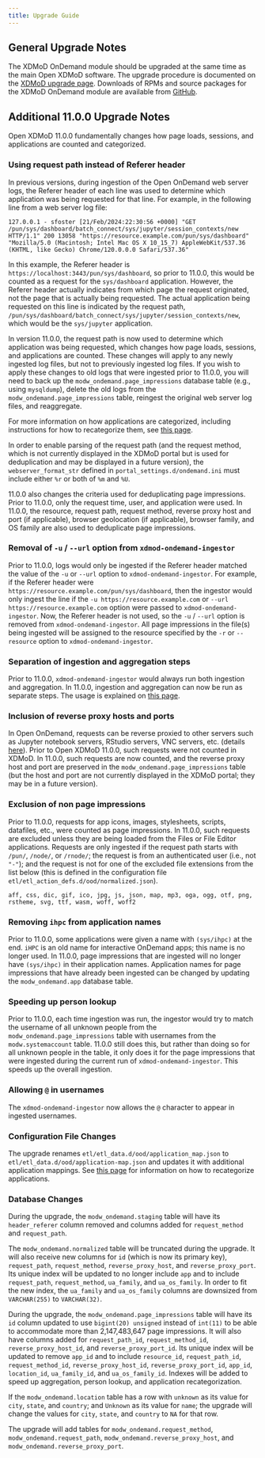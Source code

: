 ```yaml
---
title: Upgrade Guide
---
```


General Upgrade Notes
---------------------

The XDMoD OnDemand module should be upgraded at the same time as the main Open
XDMoD software. The upgrade procedure is documented on the [XDMoD upgrade
page](https://open.xdmod.org/upgrade.html). Downloads of RPMs and source
packages for the XDMoD OnDemand module are available from
[GitHub][github-latest-release].

Additional 11.0.0 Upgrade Notes
-------------------

Open XDMoD 11.0.0 fundamentally changes how page loads, sessions, and
applications are counted and categorized.

### Using request path instead of Referer header

In previous versions, during ingestion of the Open
OnDemand web server logs, the Referer header of each line was used to determine
which application was being requested for that line. For example, in the
following line from a web server log file:

```
127.0.0.1 - sfoster [21/Feb/2024:22:30:56 +0000] "GET /pun/sys/dashboard/batch_connect/sys/jupyter/session_contexts/new HTTP/1.1" 200 13058 "https://resource.example.com/pun/sys/dashboard" "Mozilla/5.0 (Macintosh; Intel Mac OS X 10_15_7) AppleWebKit/537.36 (KHTML, like Gecko) Chrome/120.0.0.0 Safari/537.36"
```

In this example, the Referer header is
`https://localhost:3443/pun/sys/dashboard`, so prior to 11.0.0, this would be
counted as a request for the `sys/dashboard` application. However, the Referer
header actually indicates from which page the request originated, not the page
that is actually being requested. The actual application being requested on
this line is indicated by the request path,
`/pun/sys/dashboard/batch_connect/sys/jupyter/session_contexts/new`, which
would be the `sys/jupyter` application.

In version 11.0.0, the request path is now used to determine which application
was being requested, which changes how page loads, sessions, and applications
are counted. These changes will apply to any newly ingested log files, but not
to previously ingested log files. If you wish to apply these changes to old
logs that were ingested prior to 11.0.0, you will need to back up the
`modw_ondemand.page_impressions` database table (e.g., using `mysqldump`),
delete the old logs from the `modw_ondemand.page_impressions` table, reingest
the original web server log files, and reaggregate.

For more information on how applications are categorized, including
instructions for how to recategorize them, see
[this page](recategorizing-applications.md).

In order to enable parsing of the request path (and the request method, which
is not currently displayed in the XDMoD portal but is used for deduplication
and may be displayed in a future version), the `webserver_format_str` defined
in `portal_settings.d/ondemand.ini` must include either `%r` or both of `%m`
and `%U`.

11.0.0 also changes the criteria used for deduplicating page impressions. Prior
to 11.0.0, only the request time, user, and application were used. In 11.0.0,
the resource, request path, request method, reverse proxy host and port (if
applicable), browser geolocation (if applicable), browser family, and OS family
are also used to deduplicate page impressions.

### Removal of `-u` / `--url` option from `xdmod-ondemand-ingestor`

Prior to 11.0.0, logs would only be ingested if the Referer header matched the
value of the `-u` or `--url` option to `xdmod-ondemand-ingestor`. For example,
if the Referer header were `https://resource.example.com/pun/sys/dashboard`,
then the ingestor would only ingest the line if the `-u
https://resource.example.com` or `--url https://resource.example.com` option
were passed to `xdmod-ondemand-ingestor`. Now, the Referer header is not used,
so the `-u` / `--url` option is removed from `xdmod-ondemand-ingestor`. All
page impressions in the file(s) being ingested will be assigned to the resource
specified by the `-r` or `--resource` option to `xdmod-ondemand-ingestor`.

### Separation of ingestion and aggregation steps

Prior to 11.0.0, `xdmod-ondemand-ingestor` would always run both ingestion and
aggregation. In 11.0.0, ingestion and aggregation can now be run as separate
steps. The usage is explained on [this page](ingestion-aggregation.md).

### Inclusion of reverse proxy hosts and ports

In Open OnDemand, requests can be reverse proxied to other servers such as
Jupyter notebook servers, RStudio servers, VNC servers, etc. (details
[here](https://osc.github.io/ood-documentation/latest/how-tos/app-development/interactive/setup/enable-reverse-proxy.html)).
Prior to Open XDMoD 11.0.0, such requests were not counted in XDMoD. In 11.0.0,
such requests are now counted, and the reverse proxy host and port are
preserved in the `modw_ondemand.page_impressions` table (but the host and port
are not currently displayed in the XDMoD portal; they may be in a future
version).

### Exclusion of non page impressions

Prior to 11.0.0, requests for app icons, images, stylesheets, scripts,
datafiles, etc., were counted as page impressions. In 11.0.0, such requests are
excluded unless they are being loaded from the Files or File Editor
applications. Requests are only ingested if the request path starts with
`/pun/`, `/node/`, or `/rnode/`; the request is from an authenticated user
(i.e., not `"-"`); and the request is not for one of the excluded file
extensions from the list below (this is defined in the configuration file
`etl/etl_action_defs.d/ood/normalized.json`).

```
aff, css, dic, gif, ico, jpg, js, json, map, mp3, oga, ogg, otf, png, rstheme, svg, ttf, wasm, woff, woff2
```

### Removing `ihpc` from application names

Prior to 11.0.0, some applications were given a name with `(sys/ihpc)` at the
end. `iHPC` is an old name for interactive OnDemand apps; this name is no
longer used. In 11.0.0, page impressions that are ingested will no longer have
`(sys/ihpc)` in their application names. Application names for page impressions
that have already been ingested can be changed by updating the
`modw_ondemand.app` database table.

### Speeding up person lookup

Prior to 11.0.0, each time ingestion was run, the ingestor would try to match
the username of all unknown people from the `modw_ondemand.page_impressions`
table with usernames from the `modw.systemaccount` table. 11.0.0 still does
this, but rather than doing so for all unknown people in the table, it only
does it for the page impressions that were ingested during the current run of
`xdmod-ondemand-ingestor`. This speeds up the overall ingestion.

### Allowing `@` in usernames

The `xdmod-ondemand-ingestor` now allows the `@` character to appear in
ingested usernames.

### Configuration File Changes

The upgrade renames `etl/etl_data.d/ood/application_map.json` to
`etl/etl_data.d/ood/application-map.json` and updates it with additional
application mappings. See [this page](recategorizing-applications.md) for
information on how to recategorize applications.

### Database Changes

During the upgrade, the `modw_ondemand.staging` table will have its
`header_referer` column removed and columns added for `request_method` and
`request_path`.

The `modw_ondemand.normalized` table will be truncated during the upgrade. It
will also receive new columns for `id` (which is now its primary key),
`request_path`, `request_method`, `reverse_proxy_host`, and
`reverse_proxy_port`. Its unique index will be updated to no longer include
`app` and to include `request_path`, `request_method`, `ua_family`, and
`ua_os_family`. In order to fit the new index, the `ua_family` and
`ua_os_family` columns are downsized from `VARCHAR(255)` to `VARCHAR(32)`.

During the upgrade, the `modw_ondemand.page_impressions` table will have its
`id` column updated to use `bigint(20) unsigned` instead of `int(11)` to be
able to accommodate more than 2,147,483,647 page impressions. It will also have
columns added for `request_path_id`, `request_method_id`,
`reverse_proxy_host_id`, and `reverse_proxy_port_id`. Its unique index will be
updated to remove `app_id` and to include `resource_id`, `request_path_id`,
`request_method_id`, `reverse_proxy_host_id`, `reverse_proxy_port_id`,
`app_id`, `location_id`, `ua_family_id`, and `ua_os_family_id`. Indexes will be
added to speed up aggregation, person lookup, and application recategorization.

If the `modw_ondemand.location` table has a row with `unknown` as its value for
`city`, `state`, and `country`; and `Unknown` as its value for `name`; the
upgrade will change the values for `city`, `state`, and `country` to `NA` for
that row.

The upgrade will add tables for `modw_ondemand.request_method`,
`modw_ondemand.request_path`, `modw_ondemand.reverse_proxy_host`, and
`modw_ondemand.reverse_proxy_port`.

[github-latest-release]: https://github.com/ubccr/xdmod-ondemand/releases/latest
